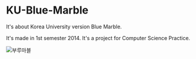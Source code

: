 # KU-Blue-Marble
It's about Korea University version Blue Marble.

It's made in 1st semester 2014. It's a project for Computer Science Practice.

![부루마블](https://user-images.githubusercontent.com/43372042/94391967-f3f90100-0191-11eb-9a95-00eb4b5189b2.png)
